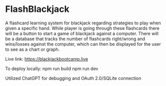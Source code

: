# FlashBlackjack
A flashcard learning system for blackjack regarding strategies to play when given a specific hand.
While player is going through these flashcards there will be a button to start a game of blackjack against a computer. 
There will be a database that tracks the number of flashcards right/wrong and wins/losses against the computer, which can then be displayed for the user to see as a chart or graph.

Live link:
https://blackjackbootcamp.live

To deploy locally:
npm run build
npm run dev

Utilized ChatGPT for debugging and OAuth 2.0/SQLite connection
